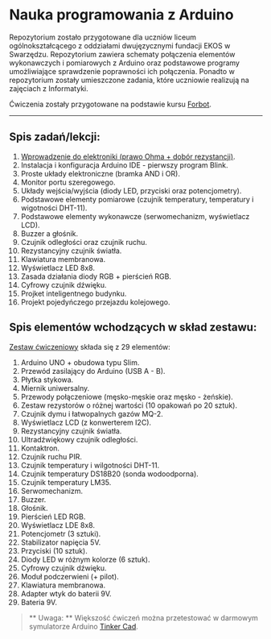 # Nauka programowania z Arduino

Repozytorium zostało przygotowane dla uczniów liceum ogólnokształcącego z oddziałami dwujęzycznymi fundacji EKOS w Swarzędzu.
Repozytorium zawiera schematy połączenia elementów wykonawczych i pomiarowych z Arduino oraz podstawowe programy umożliwiające sprawdzenie poprawności ich połączenia.
Ponadto w repozytorium zostały umieszczone zadania, które uczniowie realizują na zajęciach z Informatyki.

Ćwiczenia zostały przygotowane na podstawie kursu [Forbot](https://forbot.pl/blog/kurs-arduino-podstawy-programowania-spis-tresci-kursu-id5290).

----------

## Spis zadań/lekcji:

1. [Wprowadzenie do elektroniki (prawo Ohma + dobór rezystancji)](https://github.com/Arillos/Arduino/tree/main/1.%20Wprowadzenie%20do%20elektroniki%20(dob%C3%B3r%20rezystancji)).
2. Instalacja i konfiguracja Arduino IDE - pierwszy program Blink.
3. Proste układy elektroniczne (bramka AND i OR).
4. Monitor portu szeregowego.
5. Układy wejścia/wyjścia (diody LED, przyciski oraz potencjometry).
6. Podstawowe elementy pomiarowe (czujnik temperatury, temperatury i wigotności DHT-11).
7. Podstawowe elementy wykonawcze (serwomechanizm, wyświetlacz LCD).
8. Buzzer a głośnik.
9. Czujnik odległości oraz czujnik ruchu.
10. Rezystancyjny czujnik światła.
11. Klawiatura membranowa.
12. Wyświetlacz LED 8x8.
13. Zasada działania diody RGB + pierścień RGB.
14. Cyfrowy czujnik dźwięku.
15. Projket inteligentnego budynku.
16. Projekt pojedyńczego przejazdu kolejowego.

## Spis elementów wchodzących w skład zestawu:
[Zestaw ćwiczeniowy](https://github.com/Arillos/Arduino/blob/main/Spis%20zawarto%C5%9Bci%20zestaw%C3%B3w.pdf) składa się z 29 elementów:
1. Arduino UNO + obudowa typu Slim.
2. Przewód zasilający do Arduino (USB A - B).
3. Płytka stykowa.
4. Miernik uniwersalny.
5. Przewody połączeniowe (męsko-męskie oraz męsko - żeńskie).
6. Zestaw rezystorów o różnej wartości (10 opakowań po 20 sztuk).
7. Czujnik dymu i łatwopalnych gazów MQ-2.
8. Wyświetlacz LCD (z konwerterem I2C).
9. Rezystancyjny czujnik światła.
10. Ultradźwiękowy czujnik odległości.
11. Kontaktron.
12. Czujnik ruchu PIR.
13. Czujnik temperatury i wilgotności DHT-11.
14. Czujnik temperatury DS18B20 (sonda wodoodporna).
15. Czujnik temperatury LM35.
16. Serwomechanizm.
17. Buzzer.
18. Głośnik.
19. Pierścień LED RGB.
20. Wyświetlacz LDE 8x8.
21. Potencjometr (3 sztuki).
22. Stabilizator napięcia 5V.
23. Przyciski (10 sztuk).
24. Diody LED w różnym kolorze (6 sztuk).
25. Cyfrowy czujnik dźwięku.
26. Moduł podczerwieni (+ pilot).
27. Klawiatura membranowa.
28. Adapter wtyk do baterii 9V.
29. Bateria 9V.

> ** Uwaga: ** Większość ćwiczeń można przetestować w darmowym symulatorze Arduino [Tinker Cad](https://www.tinkercad.com/learn/circuits).

